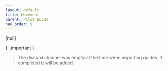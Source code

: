 ```yaml
---
layout: default
title: Movement
parent: Pilot Guide
nav_order: 9
---
```


[null]

{: .important }
> The discord channel was empty at the time when importing guides. If completed it will be added.
